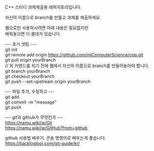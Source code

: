C++ 스터디 과제제출용 레퍼지토리입니다.

자신의 이름으로 branch를 만들고 과제를 제출하세요.

웹으로만 사용하시려면 아래 내용은 필요없지만<br>
배워놓으면 다 쓸데가 있습니다.

--- 초기 셋팅 ---<br>
git init<br>
git remote add origin https://github.com/mjComputerScience/cpp.git<br>
git pull origin yourBranch<br>
    // 위 커맨드를 치기 전에 웹에서 자신의 이름으로 branch를 만들어놓아야 합니다.<br>
git branch yourBranch<br>
git checkout yourBranch<br>
git push --set-upstream origin yourBranch

--- 파일 추가, 수정하고 ---<br>
git add .<br>
git commit -m "message"<br>
git push


--- git과 github가 무엇인가 ---<br>
https://namu.wiki/w/Git<br>
https://namu.wiki/w/GitHub?from=github

github 사용법 배우기. 콘솔 명령어로 배우는게 좋습니다.<br>
https://backlogtool.com/git-guide/kr/
